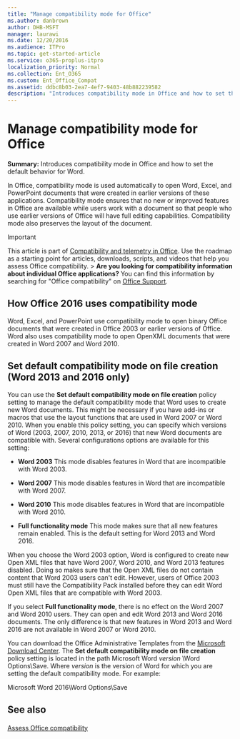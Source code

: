 ```yaml
---
title: "Manage compatibility mode for Office"
ms.author: danbrown
author: DHB-MSFT
manager: laurawi
ms.date: 12/20/2016
ms.audience: ITPro
ms.topic: get-started-article
ms.service: o365-proplus-itpro
localization_priority: Normal
ms.collection: Ent_O365
ms.custom: Ent_Office_Compat
ms.assetid: ddbc8b03-2ea7-4ef7-9403-48b882239582
description: "Introduces compatibility mode in Office and how to set the default behavior for Word."
---
```


# Manage compatibility mode for Office

 **Summary:** Introduces compatibility mode in Office and how to set the default behavior for Word. 
  
In Office, compatibility mode is used automatically to open Word, Excel, and PowerPoint documents that were created in earlier versions of these applications. Compatibility mode ensures that no new or improved features in Office are available while users work with a document so that people who use earlier versions of Office will have full editing capabilities. Compatibility mode also preserves the layout of the document.
  
> [!IMPORTANT]
> This article is part of [Compatibility and telemetry in Office](compatibility-and-telemetry-in-office.md). Use the roadmap as a starting point for articles, downloads, scripts, and videos that help you assess Office compatibility. > **Are you looking for compatibility information about individual Office applications?** You can find this information by searching for "Office compatibility" on [Office Support](https://support.office.com). 
  
## How Office 2016 uses compatibility mode

 Word, Excel, and PowerPoint use compatibility mode to open binary Office documents that were created in Office 2003 or earlier versions of Office. Word also uses compatibility mode to open OpenXML documents that were created in Word 2007 and Word 2010. 
  
## Set default compatibility mode on file creation (Word 2013 and 2016 only)

You can use the **Set default compatibility mode on file creation** policy setting to manage the default compatibility mode that Word uses to create new Word documents. This might be necessary if you have add-ins or macros that use the layout functions that are used in Word 2007 or Word 2010. When you enable this policy setting, you can specify which versions of Word (2003, 2007, 2010, 2013, or 2016) that new Word documents are compatible with. Several configurations options are available for this setting: 
  
- **Word 2003** This mode disables features in Word that are incompatible with Word 2003. 
    
- **Word 2007** This mode disables features in Word that are incompatible with Word 2007. 
    
- **Word 2010** This mode disables features in Word that are incompatible with Word 2010. 
    
- **Full functionality mode** This mode makes sure that all new features remain enabled. This is the default setting for Word 2013 and Word 2016. 
    
When you choose the Word 2003 option, Word is configured to create new Open XML files that have Word 2007, Word 2010, and Word 2013 features disabled. Doing so makes sure that the Open XML files do not contain content that Word 2003 users can't edit. However, users of Office 2003 must still have the Compatibility Pack installed before they can edit Word Open XML files that are compatible with Word 2003.
  
If you select **Full functionality mode**, there is no effect on the Word 2007 and Word 2010 users. They can open and edit Word 2013 and Word 2016 documents. The only difference is that new features in Word 2013 and Word 2016 are not available in Word 2007 or Word 2010.
  
You can download the Office Administrative Templates from the [Microsoft Download Center](https://go.microsoft.com/fwlink/p/?LinkId=626001). The **Set default compatibility mode on file creation** policy setting is located in the path Microsoft Word  *version*  \Word Options\Save. Where  *version*  is the version of Word for which you are setting the default compatibility mode. For example: 
  
 Microsoft Word 2016\Word Options\Save 
  
## See also

#### 

[Assess Office compatibility](assess-office-compatibility.md)

